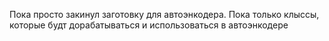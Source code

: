 Пока просто закинул заготовку для автоэнкодера. Пока только клыссы, которые будт дорабатываться и использоваться в автоэнкодере